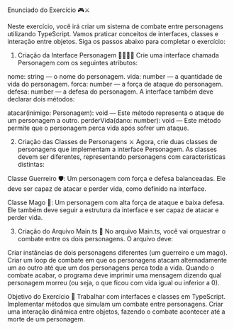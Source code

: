 Enunciado do Exercício 🎮⚔️

Neste exercício, você irá criar um sistema de combate entre personagens utilizando TypeScript. Vamos praticar conceitos de interfaces, classes e interação entre objetos. Siga os passos abaixo para completar o exercício:

1. Criação da Interface Personagem 🧑‍🦰🧙‍♂️
Crie uma interface chamada Personagem com os seguintes atributos:

nome: string — o nome do personagem.
vida: number — a quantidade de vida do personagem.
forca: number — a força de ataque do personagem.
defesa: number — a defesa do personagem.
A interface também deve declarar dois métodos:

atacar(inimigo: Personagem): void — Este método representa o ataque de um personagem a outro.
perderVida(dano: number): void — Este método permite que o personagem perca vida após sofrer um ataque.

2. Criação das Classes de Personagens ⚔️
Agora, crie duas classes de personagens que implementam a interface Personagem. As classes devem ser diferentes, representando personagens com características distintas:

Classe Guerreiro 🛡️: Um personagem com força e defesa balanceadas. Ele deve ser capaz de atacar e perder vida, como definido na interface.

Classe Mago 🔮: Um personagem com alta força de ataque e baixa defesa. Ele também deve seguir a estrutura da interface e ser capaz de atacar e perder vida.

3. Criação do Arquivo Main.ts 📝
No arquivo Main.ts, você vai orquestrar o combate entre os dois personagens. O arquivo deve:

Criar instâncias de dois personagens diferentes (um guerreiro e um mago).
Criar um loop de combate em que os personagens atacam alternadamente um ao outro até que um dos personagens perca toda a vida.
Quando o combate acabar, o programa deve imprimir uma mensagem dizendo qual personagem morreu (ou seja, o que ficou com vida igual ou inferior a 0).

Objetivo do Exercício 🎯
Trabalhar com interfaces e classes em TypeScript.
Implementar métodos que simulam um combate entre personagens.
Criar uma interação dinâmica entre objetos, fazendo o combate acontecer até a morte de um personagem.
